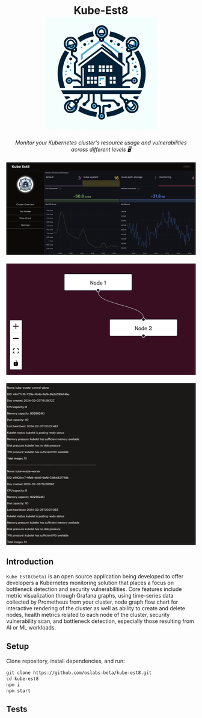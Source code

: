
<h1 align="center">
    Kube-Est8
    <br>
    <img src="./client/src/assets/images/logo.png" style="height: 300px;">
</h1>

<p align="center">
  <i align="center">Monitor your Kubernetes cluster's resource usage and vulnerabilities across different levels 🖥️</i>
</p>

<h4 align="center">
    <img src="./client/src/assets/images/cluster_overview.jpeg" >
</h4>
<h4 align="center">
    <img src="./client/src/assets/images/node-graph-flow-chart.jpeg" >
</h4>
<h4 align="center">
    <img src="./client/src/assets/images/node-data-backend.jpeg" >
</h4>


## Introduction

`Kube Est8(beta)` is an open source application being developed to offer developers a Kubernetes monitoring solution that places a focus on bottleneck detection and security vulnerabilities. Core features include metric visualization through Grafana graphs, using time-series data collected by Prometheus from your cluster, node graph flow chart for interactive rendering of the cluster as well as ability to create and delete nodes, health metrics related to each node of the cluster, security vulnerability scan, and bottleneck detection, especially those resulting from AI or ML workloads. 


## Setup

Clone repository, install dependencies, and run:

```
git clone https://github.com/oslabs-beta/kube-est8.git
cd kube-est8
npm i
npm start
```


## Tests
